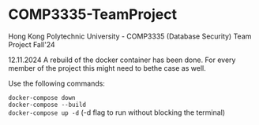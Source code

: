 # COMP3335-TeamProject
Hong Kong Polytechnic University - COMP3335 (Database Security) Team Project Fall'24


12.11.2024 A rebuild of the docker container has been done. For every member of the project this might need to bethe case as well.

Use the following commands:

`docker-compose down` </br>
`docker-compose --build` </br>
`docker-compose up -d` (-d flag to run without blocking the terminal) </br>
